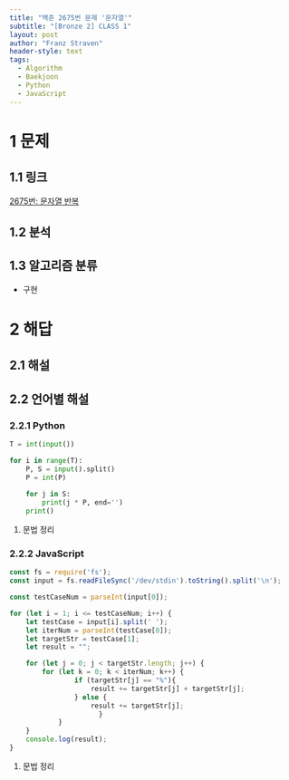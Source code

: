 ```yaml
---
title: "백준 2675번 문제 '문자열'"
subtitle: "[Bronze 2] CLASS 1"
layout: post
author: "Franz Straven"
header-style: text
tags:
  - Algorithm
  - Baekjoon
  - Python
  - JavaScript
---
```


# 1 문제

## 1.1 링크

[2675번: 문자열 반복](https://www.acmicpc.net/problem/2675)

## 1.2 분석

## 1.3 알고리즘 분류

- 구현

# 2 해답

## 2.1 해설

## 2.2 언어별 해설

### 2.2.1 Python

```python
T = int(input())

for i in range(T):
    P, S = input().split()
    P = int(P)
    
    for j in S:
        print(j * P, end='')
    print()
```

1. 문법 정리

### 2.2.2 JavaScript

```jsx
const fs = require('fs');
const input = fs.readFileSync('/dev/stdin').toString().split('\n');

const testCaseNum = parseInt(input[0]);

for (let i = 1; i <= testCaseNum; i++) {
    let testCase = input[i].split(' ');
    let iterNum = parseInt(testCase[0]);
    let targetStr = testCase[1];
    let result = "";

    for (let j = 0; j < targetStr.length; j++) {
        for (let k = 0; k < iterNum; k++) {
		        if (targetStr[j] == "%"){
		            result += targetStr[j] + targetStr[j];
		        } else {
		            result += targetStr[j];
					  }
		    }
    }
    console.log(result);
}
```

1. 문법 정리